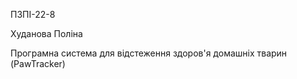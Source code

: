 ПЗПІ-22-8

Худанова Поліна

Програмна система для відстеження здоров'я домашніх тварин (PawTracker)
